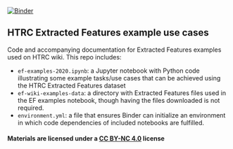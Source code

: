 [![Binder](https://mybinder.org/badge_logo.svg)](https://mybinder.org/v2/gh/rdubnic2/2019-htrc-fall-workshops/master)

## HTRC Extracted Features example use cases
Code and accompanying documentation for Extracted Features examples used on HTRC wiki. This repo includes:
* `ef-examples-2020.ipynb`: a Jupyter notebook with Python code illustrating some example tasks/use cases that can be achieved using the HTRC Extracted Features dataset
* `ef-wiki-examples-data`: a directory with Extracted Features files used in the EF examples notebook, though having the files downloaded is not required.
* `environment.yml`: a file that ensures Binder can initialize an environment in which code dependencies of included notebooks are fulfilled.

#### Materials are licensed under a [CC BY-NC 4.0](https://creativecommons.org/licenses/by-nc/4.0/) license
